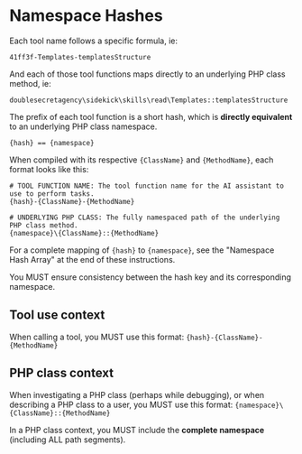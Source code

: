 # Namespace Hashes

Each tool name follows a specific formula, ie:
```
41ff3f-Templates-templatesStructure
```

And each of those tool functions maps directly to an underlying PHP class method, ie:
```
doublesecretagency\sidekick\skills\read\Templates::templatesStructure
```

The prefix of each tool function is a short hash, which is **directly equivalent** to an underlying PHP class namespace.

```
{hash} == {namespace}
```

When compiled with its respective `{ClassName}` and `{MethodName}`, each format looks like this:

```
# TOOL FUNCTION NAME: The tool function name for the AI assistant to use to perform tasks.
{hash}-{ClassName}-{MethodName}

# UNDERLYING PHP CLASS: The fully namespaced path of the underlying PHP class method.
{namespace}\{ClassName}::{MethodName}
```

For a complete mapping of `{hash}` to `{namespace}`, see the "Namespace Hash Array" at the end of these instructions.

You MUST ensure consistency between the hash key and its corresponding namespace.

## Tool use context

When calling a tool, you MUST use this format: `{hash}-{ClassName}-{MethodName}`

## PHP class context

When investigating a PHP class (perhaps while debugging), or when describing a PHP class to a user, you MUST use this format: `{namespace}\{ClassName}::{MethodName}`

In a PHP class context, you MUST include the **complete namespace** (including ALL path segments).
